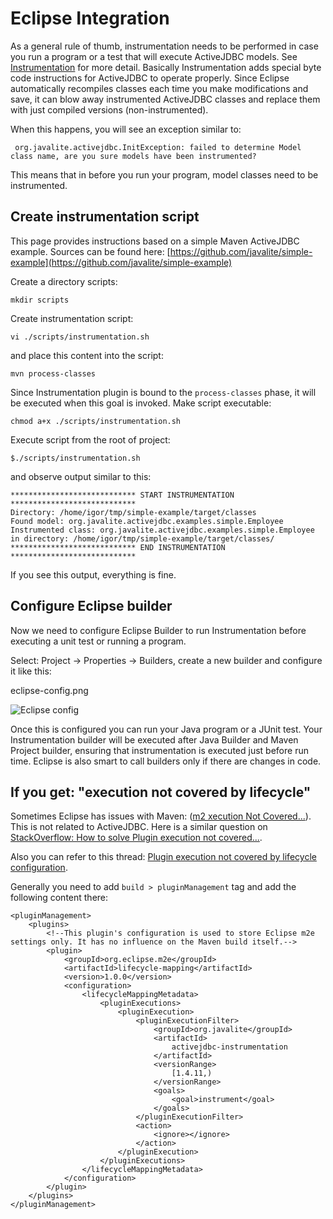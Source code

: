 <div class="page-header">
   <h1>Eclipse Integration</h1>
</div>


As a general rule of thumb, instrumentation needs to be performed in case you run a program or a test that will execute ActiveJDBC models.
See [Instrumentation](instrumentation) for more detail. Basically Instrumentation adds special byte code instructions for ActiveJDBC to
operate properly. Since Eclipse automatically recompiles classes each time you make modifications and save, it can blow away
instrumented ActiveJDBC classes and replace them with just compiled versions (non-instrumented).

When this happens, you will see an exception similar to:
```
 org.javalite.activejdbc.InitException: failed to determine Model class name, are you sure models have been instrumented?
```
This means that in before you run your program, model classes need to be instrumented.

## Create instrumentation script

This page provides instructions based on a simple Maven ActiveJDBC example. Sources can be found here:
[https://github.com/javalite/simple-example](https://github.com/javalite/simple-example)

Create a directory scripts:

```
mkdir scripts
```

Create instrumentation script:

```
vi ./scripts/instrumentation.sh
```

and place this content into the script:

```
mvn process-classes
```

Since Instrumentation plugin is bound to the `process-classes` phase, it will be executed when this goal is invoked. Make script executable:

```
chmod a+x ./scripts/instrumentation.sh
```

Execute script from the root of project:
```
$./scripts/instrumentation.sh
```

and observe output similar to this:

```
**************************** START INSTRUMENTATION ****************************
Directory: /home/igor/tmp/simple-example/target/classes
Found model: org.javalite.activejdbc.examples.simple.Employee
Instrumented class: org.javalite.activejdbc.examples.simple.Employee in directory: /home/igor/tmp/simple-example/target/classes/
**************************** END INSTRUMENTATION ****************************
```

If you see this output, everything is fine.

## Configure Eclipse builder

Now we need to configure Eclipse Builder to run Instrumentation before executing a unit test or running a program.

Select: Project -> Properties -> Builders, create a new builder and configure it like this:

eclipse-config.png

![Eclipse config](images/eclipse-config.png)


Once this is configured you can run your Java program or a JUnit test. Your Instrumentation builder will be executed 
after Java Builder and Maven Project builder, ensuring that instrumentation is executed just before run time. Eclipse
is also smart to call builders only if there are changes in code.

## If you get: "execution not covered by lifecycle"

Sometimes Eclipse has issues with Maven: ([m2 xecution Not Covered...](http://www.eclipse.org/m2e/documentation/m2e-execution-not-covered.html)). 
This is not related to ActiveJDBC.  Here is a similar question on 
[StackOverflow: How to solve Plugin execution not covered...](http://stackoverflow.com/questions/6352208/how-to-solve-plugin-execution-not-covered-by-lifecycle-configuration-for-sprin). 

Also you can refer to this thread: [Plugin execution not covered by lifecycle configuration](https://groups.google.com/forum/#!searchin/activejdbc-group/execution$20not$20covered$20by$20lifecycle/activejdbc-group/xQ5gUSnCalc/MWvALjevdAoJ). 


Generally you need to add `build > pluginManagement` tag and add the following content there: 


~~~~ {.xml}
<pluginManagement>
    <plugins>
        <!--This plugin's configuration is used to store Eclipse m2e settings only. It has no influence on the Maven build itself.-->
        <plugin>
            <groupId>org.eclipse.m2e</groupId>
            <artifactId>lifecycle-mapping</artifactId>
            <version>1.0.0</version>
            <configuration>
                <lifecycleMappingMetadata>
                    <pluginExecutions>
                        <pluginExecution>
                            <pluginExecutionFilter>
                                <groupId>org.javalite</groupId>
                                <artifactId>
                                    activejdbc-instrumentation
                                </artifactId>
                                <versionRange>
                                    [1.4.11,)
                                </versionRange>
                                <goals>
                                    <goal>instrument</goal>
                                </goals>
                            </pluginExecutionFilter>
                            <action>
                                <ignore></ignore>
                            </action>
                        </pluginExecution>
                    </pluginExecutions>
                </lifecycleMappingMetadata>
            </configuration>
        </plugin>
    </plugins>
</pluginManagement>
~~~~
